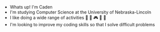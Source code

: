 - Whats up! I'm Caden
- I'm studying Computer Science at the University of Nebraska-Lincoln
- I like doing a wide range of activities :basketball: :football: :video_game: :musical_keyboard: :book:
- I'm looking to improve my coding skills so that I solve difficult problems

